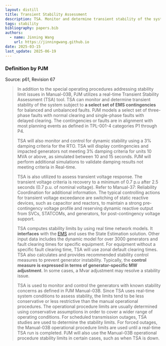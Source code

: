 ```yaml
---
layout: distill
title: Transient Stability Assessment
description: TSA. Monitor and determine transient stability of the system
tags: stability
bibliography: papers.bib
authors:
  - name: Jinning Wang
    url: https://jinningwang.github.io
date: 2025-03-15
last_update: 2025-06-19
---
```


### Definition by PJM

Source: <d-cite key="pjm2024m3"></d-cite> p61, Revision 67

> In addition to the special operating procedures addressing stability limit issues in Manual-03B, PJM utilizes a real-time Transient Stability Assessment (TSA) tool.
> TSA can monitor and determine transient stability of the system subject to **a select set of EMS contingencies** for balanced and unbalanced faults.
> PJM models a select set of three-phase faults with normal clearing and single-phase faults with delayed clearing.
> The contingencies or faults are in alignment with most planning events as defined in TPL-001-4 categories P1 through P4.
>
> TSA will also monitor and control for dynamic stability using a 3% damping criteria for the RTO.
> TSA will display contingencies and impacted generators not meeting 3% damping criteria for units 10 MVA or above, as simulated between 10 and 15 seconds.
> PJM will perform additional simulations to validate damping results not meeting criteria in Real-time.
>
> TSA is also utilized to assess transient voltage response.
> The transient voltage criteria is recovery to a minimum of 0.7 p.u after 2.5 seconds (0.7 p.u. of nominal voltage).
> Refer to Manual-37: Reliability Coordination for additional information.
> The typical controlling actions for transient voltage exceedance are switching of static reactive devices, such as capacitor and reactors, to maintain a strong pre-contingency voltage profile and reserving dynamic reactive output from SVCs, STATCOMs, and generators, for post-contingency voltage support.
>
> TSA computes stability limits by using real time network models.
> It **interfaces** with the [EMS](/wiki/real-time-reliability-model) and uses the State Estimation solution.
> Other input data includes the dynamic model for over 3000 generators and fault clearing times for specific equipment.
> For equipment without a specific fault clearing time, TSA will use zonal default clearing times.
> TSA also calculates and provides recommended stability control measures to prevent generator instability.
> Typically, the **control measure is expressed in terms of generator-specific MW adjustment**.
> In some cases, a Mvar adjustment may resolve a stability issue.
>
> TSA is used to monitor and control the generators with known stability concerns as defined in PJM Manual-03B.
> Since TSA uses real-time system conditions to assess stability, the limits tend to be less conservative or less restrictive than the manual operational procedures.
> The operational procedure limits are usually determined using conservative assumptions in order to cover a wider range of operating conditions.
> For scheduled transmission outages, TSA studies are used to determine the stability limits.
> For forced outages, the Manual-03B operational procedure limits are used until a real-time TSA run is completed.
> PJM will also use the Manual-03B operational procedure stability limits in certain cases, such as when TSA is down.
